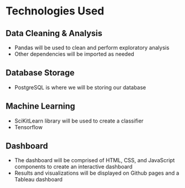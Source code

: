 # Technologies Used
## Data Cleaning & Analysis
- Pandas will be used to clean and perform exploratory analysis
- Other dependencies will be imported as needed

## Database Storage
- PostgreSQL is where we will be storing our database

## Machine Learning
- SciKitLearn library will be used to create a classifier
- Tensorflow


## Dashboard
- The dashboard will be comprised of HTML, CSS, and JavaScript components to create an interactive dashboard
- Results and visualizations will be displayed on Github pages and a Tableau dashboard 










